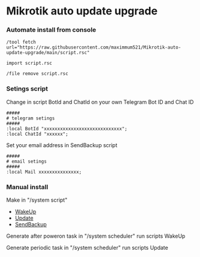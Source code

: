 # Mikrotik auto update upgrade

### Automate install from console 

```
/tool fetch url="https://raw.githubusercontent.com/maximmum521/Mikrotik-auto-update-upgrade/main/script.rsc"
```
```
import script.rsc
```
```
/file remove script.rsc
```  

### Setings script
Change in script BotId and ChatId on your own Telegram Bot ID and Chat ID 

```
#####
# telegram setings 
#####
:local BotId "xxxxxxxxxxxxxxxxxxxxxxxxxxxxx";
:local ChatId "xxxxxx";
```

Set your email address in SendBackup script
```
#####
# email setings
#####
:local Mail xxxxxxxxxxxxxxx;
```

### Manual install

Make in "/system script"
 - [WakeUp](https://raw.githubusercontent.com/maximmum521/Mikrotik-auto-update-upgrade/main/WakeUp) 
 - [Update](https://raw.githubusercontent.com/maximmum521/Mikrotik-auto-update-upgrade/main/Update) 
 - [SendBackup](https://raw.githubusercontent.com/maximmum521/Mikrotik-auto-update-upgrade/main/SendBackup) 

Generate after poweron task in "/system scheduler" run scripts WakeUp

Generate periodic task in "/system scheduler" run scripts Update

